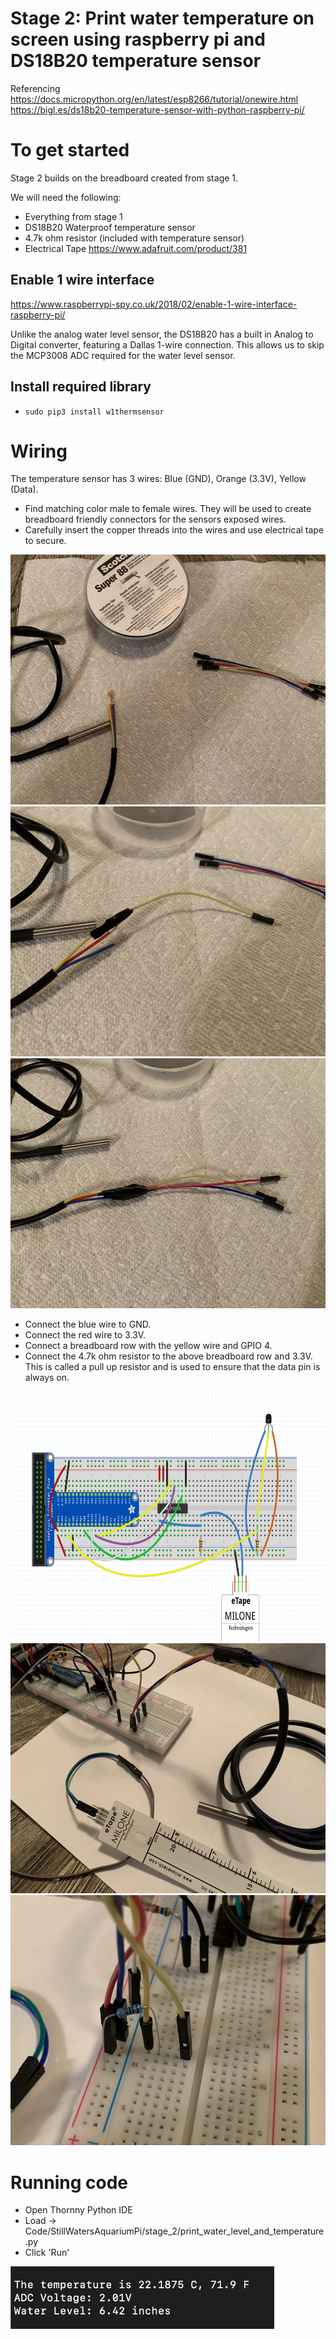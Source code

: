# Stage 2: Print water temperature on screen using raspberry pi and DS18B20 temperature sensor

Referencing https://docs.micropython.org/en/latest/esp8266/tutorial/onewire.html
https://bigl.es/ds18b20-temperature-sensor-with-python-raspberry-pi/

# To get started
Stage 2 builds on the breadboard created from stage 1.

We will need the following:
- Everything from stage 1
- DS18B20 Waterproof temperature sensor
- 4.7k ohm resistor (included with temperature sensor)
- Electrical Tape
https://www.adafruit.com/product/381

## Enable 1 wire interface
https://www.raspberrypi-spy.co.uk/2018/02/enable-1-wire-interface-raspberry-pi/

Unlike the analog water level sensor, the DS18B20 has a built in Analog to Digital converter, featuring a Dallas 1-wire connection. This allows us to skip the MCP3008 ADC required for the water level sensor.

## Install required library
- `sudo pip3 install w1thermsensor`

# Wiring
The temperature sensor has 3 wires: Blue (GND), Orange (3.3V), Yellow (Data).
- Find matching color male to female wires. They will be used to create breadboard friendly connectors for the sensors exposed wires.
- Carefully insert the copper threads into the wires and use electrical tape to secure.
<img src="resources/images/IMG_3020.jpeg" height=400>
<img src="resources/images/IMG_3024.jpeg" height=400>
<img src="resources/images/IMG_3025.jpeg" height=400>

- Connect the blue wire to GND.  
- Connect the red wire to 3.3V.  
- Connect a breadboard row with the yellow wire and GPIO 4.  
- Connect the 4.7k ohm resistor to the above breadboard row and 3.3V. This is called a pull up resistor and is used to ensure that the data pin is always on.  

<img src="resources/images/wiring.png" height=400>
<img src="resources/images/wiring.jpeg" height=400>
<img src="resources/images/wiring_close.jpeg" height=400>

# Running code

- Open Thornny Python IDE
- Load -> Code/StillWatersAquariumPi/stage_2/print_water_level_and_temperature.py
- Click 'Run'
<img src="resources/images/output_example.png" height=100>